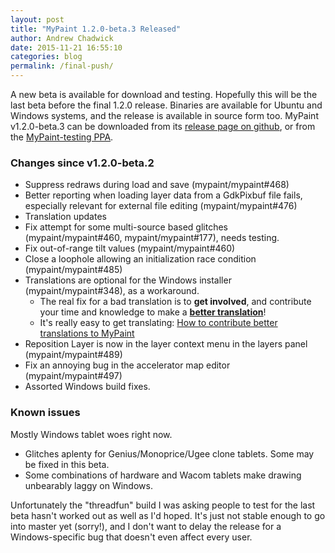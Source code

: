 ```yaml
---
layout: post
title: "MyPaint 1.2.0-beta.3 Released"
author: Andrew Chadwick
date: 2015-11-21 16:55:10
categories: blog
permalink: /final-push/
---
```


A new beta is available for download and testing.
Hopefully this will be the last beta before the final 1.2.0 release.
Binaries are available for Ubuntu and Windows systems,
and the release is available in source form too.
MyPaint v1.2.0-beta.3 can be downloaded from its
[release page on github](https://github.com/mypaint/mypaint/releases/tag/v1.2.0-beta.3),
or from the
[MyPaint-testing PPA](https://launchpad.net/~achadwick/+archive/ubuntu/mypaint-testing).

### Changes since v1.2.0-beta.2

* Suppress redraws during load and save (mypaint/mypaint#468)
* Better reporting when loading layer data from a GdkPixbuf file fails, 
especially relevant for external file editing (mypaint/mypaint#476)
* Translation updates
* Fix attempt for some multi-source based glitches (mypaint/mypaint#460,
 mypaint/mypaint#177), needs testing.
* Fix out-of-range tilt values (mypaint/mypaint#460)
* Close a loophole allowing an initialization race condition 
(mypaint/mypaint#485)
* Translations are optional for the Windows installer 
(mypaint/mypaint#348), as a workaround.
  * The real fix for a bad translation is to **get involved**, and 
contribute your time and knowledge to make a [**better translation**](https://hosted.weblate.org/engage/mypaint/)!
  * It's really easy to get translating: [How to contribute better translations to MyPaint](http://mypaint.org/blog/2015/11/21/final-translation-push-for-1-2-0/)
* Reposition Layer is now in the layer context menu in the layers panel 
(mypaint/mypaint#489)
* Fix an annoying bug in the accelerator map editor (mypaint/mypaint#497)
* Assorted Windows build fixes.

### Known issues

Mostly Windows tablet woes right now.

* Glitches aplenty for Genius/Monoprice/Ugee clone tablets.
  Some may be fixed in this beta.
* Some combinations of hardware and Wacom tablets make drawing
  unbearably laggy on Windows.

Unfortunately the "threadfun" build I was asking people to test
for the last beta hasn't worked out as well as I'd hoped.
It's just not stable enough to go into master yet (sorry!),
and I don't want to delay the release for a Windows-specific bug
that doesn't even affect every user.

